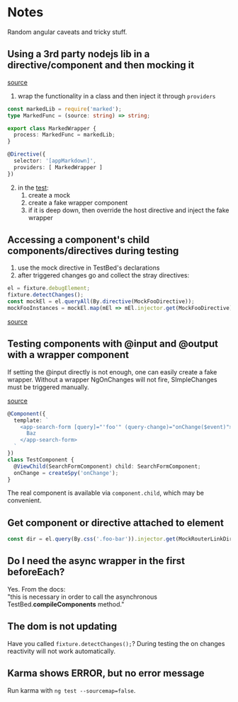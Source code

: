 # Notes

Random angular caveats and tricky stuff.

## Using a 3rd party nodejs lib in a directive/component and then mocking it

[source](./src/app/directives/markdown.directive.ts)

1. wrap the functionality in a class and then inject it through `providers`

```typescript
const markedLib = require('marked');
type MarkedFunc = (source: string) => string;

export class MarkedWrapper {
  process: MarkedFunc = markedLib;
}

@Directive({
  selector: '[appMarkdown]',
  providers: [ MarkedWrapper ]
})
```

2. in the [test](./src/app/directives/markdown.directive.spec.ts):
   1. create a mock
   2. create a fake wrapper component
   3. if it is deep down, then override the host directive and inject the fake wrapper

## Accessing a component's child components/directives during testing

1. use the mock directive in TestBed's declarations
2. after triggered changes go and collect the stray directives:

```typescript
el = fixture.debugElement;
fixture.detectChanges();
const mockEl = el.queryAll(By.directive(MockFooDirective));
mockFooInstances = mockEl.map(mEl => mEl.injector.get(MockFooDirective));
```

[source](./src/app/components/repo-item/repo-item.component.spec.ts)

## Testing components with @input and @output with a wrapper component

If setting the @input directly is not enough, one can easily create a fake wrapper.
Without a wrapper NgOnChanges will not fire, SImpleChanges must be triggered manually.

[source](./src/app/components/search-form/search-form.component.spec.ts)

```typescript
@Component({
  template: `
    <app-search-form [query]="'foo'" (query-change)="onChange($event)">
      Baz
    </app-search-form>
  `
})
class TestComponent {
  @ViewChild(SearchFormComponent) child: SearchFormComponent;
  onChange = createSpy('onChange');
}
```

The real component is available via `component.child`, which may be convenient.

## Get component or directive attached to element

```typescript
const dir = el.query(By.css('.foo-bar')).injector.get(MockRouterLinkDirective);
```

## Do I need the async wrapper in the first beforeEach?

Yes. From the docs:  
"this is necessary in order to call the asynchronous TestBed.**compileComponents** method."

## The dom is not updating

Have you called `fixture.detectChanges();`? During testing the on changes reactivity
will not work automatically.

## Karma shows ERROR, but no error message

Run karma with `ng test --sourcemap=false`.
